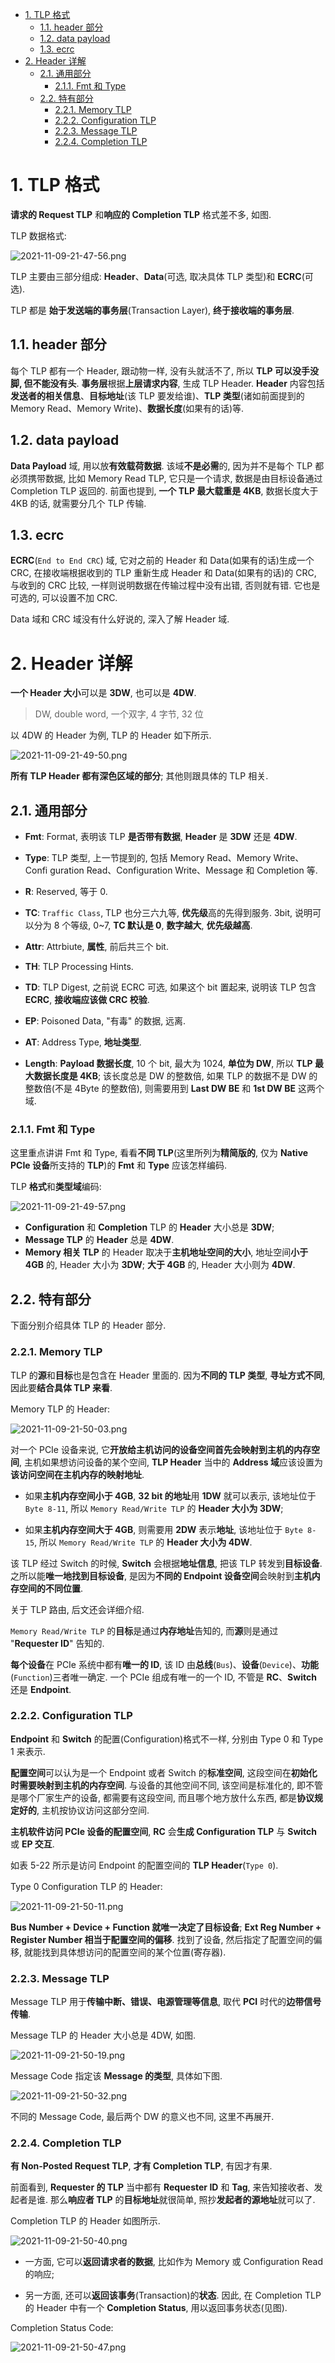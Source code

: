 <!-- @import "[TOC]" {cmd="toc" depthFrom=1 depthTo=6 orderedList=false} -->

<!-- code_chunk_output -->

- [1. TLP 格式](#1-tlp-格式)
  - [1.1. header 部分](#11-header-部分)
  - [1.2. data payload](#12-data-payload)
  - [1.3. ecrc](#13-ecrc)
- [2. Header 详解](#2-header-详解)
  - [2.1. 通用部分](#21-通用部分)
    - [2.1.1. Fmt 和 Type](#211-fmt-和-type)
  - [2.2. 特有部分](#22-特有部分)
    - [2.2.1. Memory TLP](#221-memory-tlp)
    - [2.2.2. Configuration TLP](#222-configuration-tlp)
    - [2.2.3. Message TLP](#223-message-tlp)
    - [2.2.4. Completion TLP](#224-completion-tlp)

<!-- /code_chunk_output -->

# 1. TLP 格式

**请求的 Request TLP** 和**响应的 Completion TLP** 格式差不多, 如图.

TLP 数据格式:

![2021-11-09-21-47-56.png](./images/2021-11-09-21-47-56.png)

TLP 主要由三部分组成: **Header**、**Data**(可选, 取决具体 TLP 类型)和 **ECRC**(可选).

TLP 都是 **始于发送端的事务层**(Transaction Layer), **终于接收端的事务层**.

## 1.1. header 部分

每个 TLP 都有一个 Header, 跟动物一样, 没有头就活不了, 所以 **TLP 可以没手没脚, 但不能没有头**. **事务层**根据**上层请求内容**, 生成 TLP Header. **Header** 内容包括**发送者的相关信息**、**目标地址**(该 TLP 要发给谁)、**TLP 类型**(诸如前面提到的 Memory Read、Memory Write)、**数据长度**(如果有的话)等.

## 1.2. data payload

**Data Payload** 域, 用以放**有效载荷数据**. 该域**不是必需**的, 因为并不是每个 TLP 都必须携带数据, 比如 Memory Read TLP, 它只是一个请求, 数据是由目标设备通过 Completion TLP 返回的. 前面也提到, **一个 TLP 最大载重是 4KB**, 数据长度大于 4KB 的话, 就需要分几个 TLP 传输.

## 1.3. ecrc

**ECRC**(`End to End CRC`) 域, 它对之前的 Header 和 Data(如果有的话)生成一个 CRC, 在接收端根据收到的 TLP 重新生成 Header 和 Data(如果有的话)的 CRC, 与收到的 CRC 比较, 一样则说明数据在传输过程中没有出错, 否则就有错. 它也是可选的, 可以设置不加 CRC.

Data 域和 CRC 域没有什么好说的, 深入了解 Header 域.

# 2. Header 详解

**一个 Header 大小**可以是 **3DW**, 也可以是 **4DW**.

> DW, double word, 一个双字, 4 字节, 32 位

以 4DW 的 Header 为例, TLP 的 Header 如下所示.

![2021-11-09-21-49-50.png](./images/2021-11-09-21-49-50.png)

**所有 TLP Header 都有深色区域的部分**; 其他则跟具体的 TLP 相关.

## 2.1. 通用部分

* **Fmt**: Format, 表明该 TLP **是否带有数据**, **Header** 是 **3DW** 还是 **4DW**.

* **Type**: TLP 类型, 上一节提到的, 包括 Memory Read、Memory Write、Confi guration Read、Configuration Write、Message 和 Completion 等.

* **R**: Reserved, 等于 0.

* **TC**: `Traffic Class`, TLP 也分三六九等, **优先级**高的先得到服务. 3bit, 说明可以分为 8 个等级, 0~7, **TC 默认是 0**, **数字越大**, **优先级越高**.

* **Attr**: Attrbiute, **属性**, 前后共三个 bit.

* **TH**: TLP Processing Hints.

* **TD**: TLP Digest, 之前说 ECRC 可选, 如果这个 bit 置起来, 说明该 TLP 包含 **ECRC**, **接收端应该做 CRC 校验**.

* **EP**: Poisoned Data, "有毒" 的数据, 远离.

* **AT**: Address Type, **地址类型**.

* **Length**: **Payload 数据长度**, 10 个 bit, 最大为 1024, **单位为 DW**, 所以 **TLP 最大数据长度是 4KB**; 该长度总是 DW 的整数倍, 如果 TLP 的数据不是 DW 的整数倍(不是 4Byte 的整数倍), 则需要用到 **Last DW BE** 和 **1st DW BE** 这两个域.

### 2.1.1. Fmt 和 Type

这里重点讲讲 Fmt 和 Type, 看看**不同 TLP**(这里所列为**精简版的**, 仅为 **Native PCIe 设备**所支持的 **TLP**)的 **Fmt** 和 **Type** 应该怎样编码.

TLP **格式**和**类型域**编码:

![2021-11-09-21-49-57.png](./images/2021-11-09-21-49-57.png)

* **Configuration** 和 **Completion** TLP 的 **Header** 大小总是 **3DW**;
* **Message TLP** 的 **Header** 总是 **4DW**.
* **Memory 相关 TLP** 的 Header 取决于**主机地址空间的大小**, 地址空间**小于 4GB** 的, Header 大小为 **3DW**; **大于 4GB** 的, Header 大小则为 **4DW**.

## 2.2. 特有部分

下面分别介绍具体 TLP 的 Header 部分.

### 2.2.1. Memory TLP

TLP 的**源**和**目标**也是包含在 Header 里面的. 因为**不同的 TLP 类型**, **寻址方式不同**, 因此要**结合具体 TLP 来看**.

Memory TLP 的 Header:

![2021-11-09-21-50-03.png](./images/2021-11-09-21-50-03.png)

对一个 PCIe 设备来说, 它**开放给主机访问的设备空间首先会映射到主机的内存空间**, 主机如果想访问设备的某个空间, **TLP Header** 当中的 **Address 域**应该设置为**该访问空间在主机内存的映射地址**.

* 如果**主机内存空间小于 4GB**, **32 bit 的地址**用 **1DW** 就可以表示, 该地址位于 `Byte 8-11`, 所以 `Memory Read/Write TLP` 的 **Header 大小为 3DW**;

* 如果**主机内存空间大于 4GB**, 则需要用 **2DW** 表示**地址**, 该地址位于 `Byte 8-15`, 所以 `Memory Read/Write TLP` 的 **Header 大小为 4DW**.

该 TLP 经过 Switch 的时候, **Switch** 会根据**地址信息**, 把该 TLP 转发到**目标设备**. 之所以能**唯一地找到目标设备**, 是因为**不同的 Endpoint 设备空间**会映射到**主机内存空间的不同位置**.

关于 TLP 路由, 后文还会详细介绍.

`Memory Read/Write TLP` 的**目标**是通过**内存地址**告知的, 而**源**则是通过 "**Requester ID**" 告知的.

**每个设备**在 PCIe 系统中都有**唯一的 ID**, 该 ID 由**总线**(`Bus`)、**设备**(`Device`)、**功能**(`Function`)三者唯一确定. 一个 PCIe 组成有唯一的一个 ID, 不管是 **RC**、**Switch** 还是 **Endpoint**.

### 2.2.2. Configuration TLP

**Endpoint** 和 **Switch** 的配置(Configuration)格式不一样, 分别由 Type 0 和 Type 1 来表示.

**配置空间**可以认为是一个 Endpoint 或者 Switch 的**标准空间**, 这段空间在**初始化时需要映射到主机的内存空间**. 与设备的其他空间不同, 该空间是标准化的, 即不管是哪个厂家生产的设备, 都需要有这段空间, 而且哪个地方放什么东西, 都是**协议规定好的**, 主机按协议访问这部分空间.

**主机软件访问 PCIe 设备的配置空间**, **RC** 会**生成 Configuration TLP** 与 **Switch** 或 **EP 交互**.

如表 5-22 所示是访问 Endpoint 的配置空间的 **TLP Header**(`Type 0`).

Type 0 Configuration TLP 的 Header:

![2021-11-09-21-50-11.png](./images/2021-11-09-21-50-11.png)

**Bus Number + Device + Function 就唯一决定了目标设备**; **Ext Reg Number + Register Number 相当于配置空间的偏移**. 找到了设备, 然后指定了配置空间的偏移, 就能找到具体想访问的配置空间的某个位置(寄存器).

### 2.2.3. Message TLP

Message TLP 用于**传输中断、错误、电源管理等信息**, 取代 **PCI** 时代的**边带信号传输**.

Message TLP 的 Header 大小总是 4DW, 如图.

![2021-11-09-21-50-19.png](./images/2021-11-09-21-50-19.png)

Message Code 指定该 **Message 的类型**, 具体如下图.

![2021-11-09-21-50-32.png](./images/2021-11-09-21-50-32.png)

不同的 Message Code, 最后两个 DW 的意义也不同, 这里不再展开.

### 2.2.4. Completion TLP

**有 Non-Posted Request TLP**, **才有 Completion TLP**, 有因才有果.

前面看到, **Requester 的 TLP** 当中都有 **Requester ID** 和 **Tag**, 来告知接收者、发起者是谁. 那么**响应者 TLP** 的**目标地址**就很简单, 照抄**发起者的源地址**就可以了.

Completion TLP 的 Header 如图所示.

![2021-11-09-21-50-40.png](./images/2021-11-09-21-50-40.png)

* 一方面, 它可以**返回请求者的数据**, 比如作为 Memory 或 Configuration Read 的响应;

* 另一方面, 还可以**返回该事务**(Transaction)的**状态**. 因此, 在 Completion TLP 的 Header 中有一个 **Completion Status**, 用以返回事务状态(见图).

Completion Status Code:

![2021-11-09-21-50-47.png](./images/2021-11-09-21-50-47.png)
